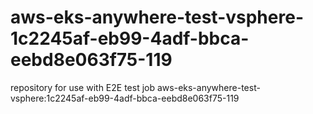 # aws-eks-anywhere-test-vsphere-1c2245af-eb99-4adf-bbca-eebd8e063f75-119
repository for use with E2E test job aws-eks-anywhere-test-vsphere:1c2245af-eb99-4adf-bbca-eebd8e063f75-119
